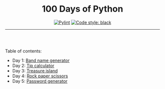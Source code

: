 <h1 align="center">100 Days of Python</h1>

<p align="center">
<!-- <a href="LINK"><img alt="TEXT" src="IMAGE"></a> -->
<a href="https://github.com/Yu-225/100-days-of-Python/actions/workflows/pylint.yml"><img alt="Pylint" src="https://github.com/Yu-225/100-days-of-Python/actions/workflows/pylint.yml/badge.svg"></a>
<a href="https://github.com/psf/black"><img alt="Code style: black" src="https://img.shields.io/badge/code%20style-black-000000.svg"></a>
</p>

---
<br>
<br>

Table of contents:
- Day 1: <a href="./Day_1/band_name_generator.py">Band name generator</a>
- Day 2: <a href="./Day_2/tip_calculator.py">Tip calculator</a>
- Day 3: <a href="./Day_3/treasure_island.py">Treasure island</a>
- Day 4: <a href="./Day_4/rock_paper_scissors.py">Rock paper scissors</a>
- Day 5: <a href="./Day_5/password_generator.py">Password generator</a>
